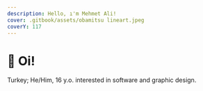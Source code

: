 ```yaml
---
description: Hello, ı'm Mehmet Ali!
cover: .gitbook/assets/obamitsu lineart.jpeg
coverY: 117
---
```


# 👋 Oi!

Turkey; He/Him, 16 y.o. interested in software and graphic design.
